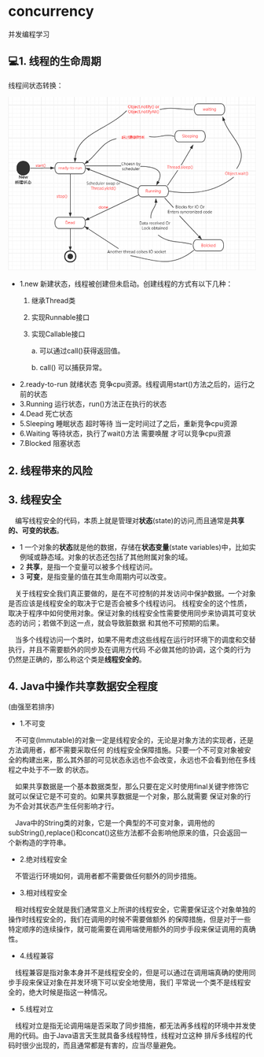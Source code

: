 # concurrency
并发编程学习
## :computer:1. 线程的生命周期

线程间状态转换：

![image](https://github.com/FunCheney/concurrency/blob/master/src/Image/2.png "Thread Status")
* 1.new 新建状态，线程被创建但未启动。创建线程的方式有以下几种：
    1. 继承Thread类
    2. 实现Runnable接口
    3. 实现Callable接口
    
       a. 可以通过call()获得返回值。
       
       b. call() 可以捕获异常。
* 2.ready-to-run 就绪状态 竞争cpu资源。线程调用start()方法之后的，运行之前的状态
* 3.Running 运行状态，run()方法正在执行的状态
* 4.Dead 死亡状态
* 5.Sleeping 睡眠状态 超时等待 当一定时间过了之后，重新竞争cpu资源
* 6.Waiting 等待状态，执行了wait()方法 需要唤醒 才可以竞争cpu资源
* 7.Blocked 阻塞状态

## 2. 线程带来的风险


## 3. 线程安全
&ensp;&ensp;编写线程安全的代码，本质上就是管理对**状态**(state)的访问,而且通常是**共享的、可变的状态**。
* 1 一个对象的**状态**就是他的数据，存储在**状态变量**(state variables)中，比如实例域或静态域。对象的状态还包括了其他附属对象的域。
* 2 **共享**，是指一个变量可以被多个线程访问。
* 3 **可变**，是指变量的值在其生命周期内可以改变。

&ensp;&ensp;关于线程安全我们真正要做的，是在不可控制的并发访问中保护数据。一个对象是否应该是线程安全的取决于它是否会被多个线程访问。
线程安全的这个性质，取决于程序中如何使用对象。保证对象的线程安全性需要使用同步来协调其可变状态的访问；若做不到这一点，就会导致脏数据
和其他不可预期的后果。

&ensp;&ensp;当多个线程访问一个类时，如果不用考虑这些线程在运行时环境下的调度和交替执行，并且不需要额外的同步及在调用方代码
不必做其他的协调，这个类的行为仍然是正确的，那么称这个类是**线程安全的**。

## 4. Java中操作共享数据安全程度
(由强至若排序)

* 1.不可变

&ensp;&ensp;不可变(Immutable)的对象一定是线程安全的，无论是对象方法的实现者，还是方法调用者，都不需要采取任何
的线程安全保障措施。只要一个不可变对象被安全的构建出来，那么其外部的可见状态永远也不会改变，永远也不会看到他在多线程之中处于不一致
的状态。

&ensp;&ensp;如果共享数据是一个基本数据类型，那么只要在定义时使用final关键字修饰它就可以保证它是不可变的。如果共享数据是一个对象，那么就需要
保证对象的行为不会对其状态产生任何影响才行。

&ensp;&ensp;Java中的String类的对象，它是一个典型的不可变对象，调用他的subString(),replace()和concat()这些方法都不会影响他原来的值，只会返回一
个新构造的字符串。

* 2.绝对线程安全

&ensp;&ensp;不管运行环境如何，调用者都不需要做任何额外的同步措施。
* 3.相对线程安全

&ensp;&ensp;相对线程安全就是我们通常意义上所讲的线程安全，它需要保证这个对象单独的操作时线程安全的，我们在调用的时候不需要做额外
的保障措施，但是对于一些特定顺序的连续操作，就可能需要在调用端使用额外的同步手段来保证调用的真确性。
* 4.线程兼容

&ensp;&ensp;线程兼容是指对象本身并不是线程安全的，但是可以通过在调用端真确的使用同步手段来保证对象在并发环境下可以安全地使用，我们
平常说一个类不是线程安全的，绝大时候是指这一种情况。
* 5.线程对立

&ensp;&ensp;线程对立是指无论调用端是否采取了同步措施，都无法再多线程的环境中并发使用的代码。由于Java语言天生就具备多线程特性，线程对立这种
排斥多线程的代码时很少出现的，而且通常都是有害的，应当尽量避免。





 
 
